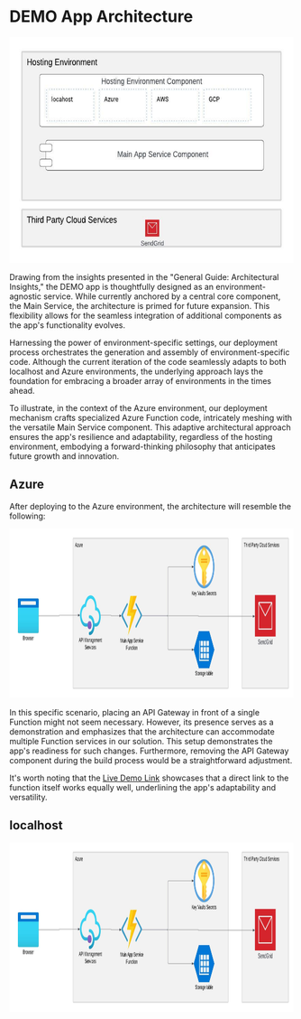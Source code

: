 # DEMO App Architecture
<img src="app-composition.jpeg" alt="Image Alt Text" width="600" height="400">

Drawing from the insights presented in the "General Guide: Architectural Insights," the DEMO app is thoughtfully designed as an environment-agnostic service. While currently anchored by a central core component, the Main Service, the architecture is primed for future expansion. This flexibility allows for the seamless integration of additional components as the app's functionality evolves.

Harnessing the power of environment-specific settings, our deployment process orchestrates the generation and assembly of environment-specific code. Although the current iteration of the code seamlessly adapts to both localhost and Azure environments, the underlying approach lays the foundation for embracing a broader array of environments in the times ahead.

To illustrate, in the context of the Azure environment, our deployment mechanism crafts specialized Azure Function code, intricately meshing with the versatile Main Service component. This adaptive architectural approach ensures the app's resilience and adaptability, regardless of the hosting environment, embodying a forward-thinking philosophy that anticipates future growth and innovation.
## Azure

After deploying to the Azure environment, the architecture will resemble the following:

<img src="demoapp-azure.jpeg" alt="Image Alt Text" width="1000" height="300">

In this specific scenario, placing an API Gateway in front of a single Function might not seem necessary. However, its presence serves as a demonstration and emphasizes that the architecture can accommodate multiple Function services in our solution. This setup demonstrates the app's readiness for such changes. Furthermore, removing the API Gateway component during the build process would be a straightforward adjustment.

It's worth noting that the [Live Demo Link](https://a488secureappdemofnappmain.azurewebsites.net/api/main ) showcases that a direct link to the function itself works equally well, underlining the app's adaptability and versatility.

## localhost

<img src="demoapp-azure.jpeg" alt="Image Alt Text" width="1000" height="300">
